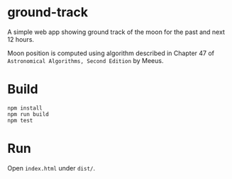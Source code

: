 # ground-track
A simple web app showing ground track of the moon for the past and next 12 hours.

Moon position is computed using algorithm described in Chapter 47 of `Astronomical Algorithms, Second Edition` by Meeus.

# Build
```
npm install
npm run build
npm test
```

# Run
Open `index.html` under `dist/`.
